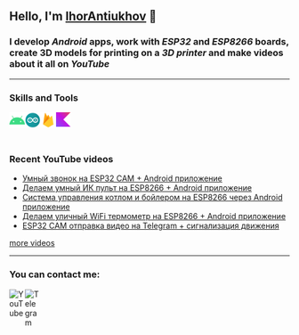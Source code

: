 ## Hello, I'm [IhorAntiukhov](https://www.youtube.com/channel/UCCCJ-h7zSm2gPA1MIZSeYPQ) :wave:

### I develop *Android* apps, work with *ESP32* and *ESP8266* boards, create 3D models for printing on a *3D printer* and make videos about it all on *YouTube*

____

### Skills and Tools

[<img align="left" alt="Android" width="28px" src="https://raw.githubusercontent.com/github/explore/8baf984947f4d9c32006bd03fa4c51ff91aadf8d/topics/android/android.png"/>](https://developer.android.com/studio)
[<img align="left" alt="Arduino" width="28px" src="https://raw.githubusercontent.com/github/explore/80688e429a7d4ef2fca1e82350fe8e3517d3494d/topics/arduino/arduino.png"/>](https://www.arduino.cc)
[<img align="left" alt="Firebase" width="28px" src="https://raw.githubusercontent.com/github/explore/80688e429a7d4ef2fca1e82350fe8e3517d3494d/topics/firebase/firebase.png"/>](https://firebase.google.com)
[<img align="left" alt="Kotlin" width="26px" src="https://raw.githubusercontent.com/github/explore/4479d2a2c854198cb00160f8593519c14dc3b905/topics/kotlin/kotlin.png"/>](https://kotlinlang.org)

</br>
</br>
</br>

### Recent YouTube videos

<!-- YOUTUBE:START -->
- [Умный звонок на ESP32 CAM + Android приложение](https://www.youtube.com/watch?v=1FJSTyXEtSo)
- [Делаем умный ИК пульт на ESP8266 + Android приложение](https://www.youtube.com/watch?v=lcF6zeZ8F9g)
- [Система управления котлом и бойлером на ESP8266 через Android приложение](https://www.youtube.com/watch?v=cq129xrJ70Y)
- [Делаем уличный WiFi термометр на ESP8266 + Android приложение](https://www.youtube.com/watch?v=DzB9ES87Y24)
- [ESP32 CAM отправка видео на Telegram + сигнализация движения](https://www.youtube.com/watch?v=zScDrxy6sTA)
<!-- YOUTUBE:END -->

[more videos](https://www.youtube.com/channel/UCCCJ-h7zSm2gPA1MIZSeYPQ)

____

### You can contact me:

[<img align="left" alt="YouTube" width="28px" src="https://cdn-icons-png.flaticon.com/512/1384/1384060.png"/>](https://www.youtube.com/channel/UCCCJ-h7zSm2gPA1MIZSeYPQ)
[<img align="left" alt="Telegram" width="28px" src="https://cdn-icons-png.flaticon.com/512/5968/5968804.png"/>](https://t.me/IhorAntiukhov)
